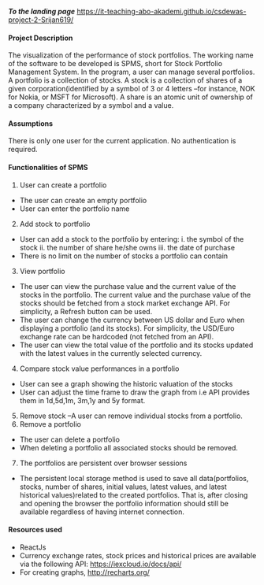 ***To the landing page***  https://it-teaching-abo-akademi.github.io/csdewas-project-2-Srijan619/
#### Project Description
The   visualization of  the  performance  of  stock  portfolios.  The working name of the software to be developed is SPMS, short for Stock Portfolio Management System. In  the  program,  a user  can manage several  portfolios.  A portfolio is  a  collection  of stocks. A stock is a collection of shares of a given corporation(identified by a symbol of 3 or 4 letters –for instance, NOK for Nokia, or MSFT for Microsoft). A share is an atomic unit of ownership of a company characterized by a symbol and a value.

#### Assumptions

There is only one user for the current application. No authentication is required.

#### Functionalities of SPMS

1. User can create a portfolio
 * The user can create an empty portfolio
 * User can enter the portfolio name
2. Add stock to portfolio
 * User can add a stock to the portfolio by entering:
     i.  the symbol of the stock
     ii. the number of share he/she owns
     iii. the date of purchase
 * There is no limit on the number of stocks a portfolio can contain
3. View portfolio
  * The user can view the purchase value and the current value of the stocks in the portfolio. The current value and the purchase value of the stocks should be fetched from a stock market exchange API. For simplicity, a Refresh button can be used.
  * The user can change the currency between US dollar and Euro when displaying a portfolio (and its stocks). For simplicity, the USD/Euro exchange rate can be hardcoded (not fetched from an API).
  * The user can view the total value of the portfolio and its stocks updated with the latest values in the currently selected currency.
4. Compare stock value performances in a portfolio
  * User can see a graph showing the historic valuation of the stocks
  * User can adjust the time frame to draw the graph from i.e API provides them in 1d,5d,1m, 3m,1y and 5y format.
5. Remove stock –A user can remove individual stocks from a portfolio.
6. Remove a portfolio
  * The user can delete a portfolio
  * When deleting a portfolio all associated stocks should be removed.
7. The portfolios are persistent over browser sessions
  * The persistent local storage method is used to save all data(portfolios, stocks, number of shares, initial values, latest values, and latest historical values)related to the created portfolios. That is, after closing and opening the browser the portfolio information should still be available regardless of having internet connection.

#### Resources used

* ReactJs
* Currency exchange rates, stock prices and historical prices are available via the following API: https://iexcloud.io/docs/api/
* For creating graphs, http://recharts.org/
